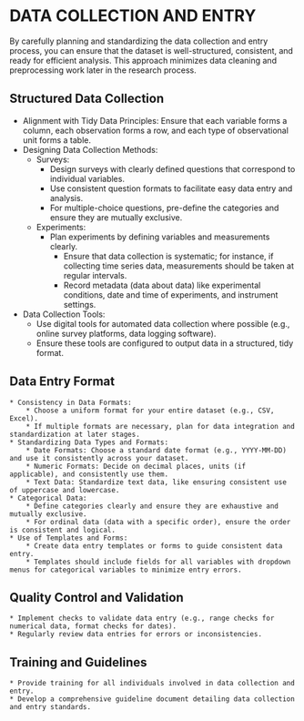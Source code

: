 # DATA COLLECTION AND ENTRY

By carefully planning and standardizing the data collection and entry process, you can ensure that the dataset is well-structured, consistent, and ready for efficient analysis. This approach minimizes data cleaning and preprocessing work later in the research process.

## Structured Data Collection

   * Alignment with Tidy Data Principles: Ensure that each variable forms a column, each observation forms a row, and each type of observational unit forms a table.
   * Designing Data Collection Methods:
      * Surveys:
        * Design surveys with clearly defined questions that correspond to individual variables.
         * Use consistent question formats to facilitate easy data entry and analysis.
         * For multiple-choice questions, pre-define the categories and ensure they are mutually exclusive.
     * Experiments:
       * Plan experiments by defining variables and measurements clearly.
         * Ensure that data collection is systematic; for instance, if collecting time series data, measurements should be taken at regular intervals.
         * Record metadata (data about data) like experimental conditions, date and time of experiments, and instrument settings.
   * Data Collection Tools:
      * Use digital tools for automated data collection where possible (e.g., online survey platforms, data logging software).
     * Ensure these tools are configured to output data in a structured, tidy format.

## Data Entry Format

    * Consistency in Data Formats:
        * Choose a uniform format for your entire dataset (e.g., CSV, Excel).
        * If multiple formats are necessary, plan for data integration and standardization at later stages.
    * Standardizing Data Types and Formats:
        * Date Formats: Choose a standard date format (e.g., YYYY-MM-DD) and use it consistently across your dataset.
        * Numeric Formats: Decide on decimal places, units (if applicable), and consistently use them.
        * Text Data: Standardize text data, like ensuring consistent use of uppercase and lowercase.
    * Categorical Data:
        * Define categories clearly and ensure they are exhaustive and mutually exclusive.
        * For ordinal data (data with a specific order), ensure the order is consistent and logical.
    * Use of Templates and Forms:
        * Create data entry templates or forms to guide consistent data entry.
        * Templates should include fields for all variables with dropdown menus for categorical variables to minimize entry errors.

## Quality Control and Validation

    * Implement checks to validate data entry (e.g., range checks for numerical data, format checks for dates).
    * Regularly review data entries for errors or inconsistencies.

## Training and Guidelines

    * Provide training for all individuals involved in data collection and entry.
    * Develop a comprehensive guideline document detailing data collection and entry standards.


